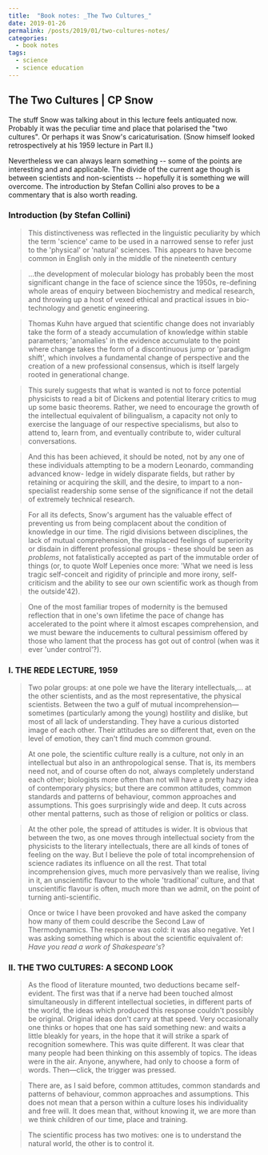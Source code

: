 ```yaml
---
title:  "Book notes: _The Two Cultures_"
date: 2019-01-26
permalink: /posts/2019/01/two-cultures-notes/
categories: 
  - book notes
tags:
  - science
  - science education
---
```

## The Two Cultures \| CP Snow
 
The stuff Snow was talking about in this lecture feels antiquated now. Probably it was the peculiar time and place that polarised the "two cultures". Or perhaps it was Snow's caricaturisation. (Snow himself looked retrospectively at his 1959 lecture in Part II.) 

Nevertheless we can always learn something -- some of the points are interesting and and applicable. The divide of the current age though is between scientists and non-scientists -- hopefully it is something we will overcome.  The introduction by Stefan Collini also proves to be a commentary that is also worth reading. 

### Introduction (by Stefan Collini)
>This distinctiveness was reflected in the linguistic peculiarity by which the term 'science' came to be used in a narrowed sense to refer just to the 'physical' or 'natural' sciences. This appears to have become common in English only in the middle of the nineteenth century 

>...the development of molecular biology has probably been the most significant change in the face of science since the 1950s, re-defining whole areas of enquiry between biochemistry and medical research, and throwing up a host of vexed ethical and practical issues in bio-technology and genetic engineering.

>Thomas Kuhn have argued that scientific change does not invariably take the form of a steady accumulation of knowledge within stable parameters; 'anomalies' in the evidence accumulate to the point where change takes the form of a discontinuous jump or 'paradigm shift', which involves a fundamental change of perspective and the creation of a new professional consensus, which is itself largely rooted in generational change.

>This surely suggests that what is wanted is not to force potential physicists to read a bit of Dickens and potential literary critics to mug up some basic theorems. Rather, we need to encourage the growth of the intellectual equivalent of bilingualism, a capacity not only to exercise the language of our respective specialisms, but also to attend to, learn from, and eventually contribute to, wider cultural conversations. 

>And this has been achieved, it should be noted, not by any one of these individuals attempting to be a modern Leonardo, commanding advanced know- ledge in widely disparate fields, but rather by retaining or acquiring the skill, and the desire, to impart to a non-specialist readership some sense of the significance if not the detail of extremely technical research.

>For all its defects, Snow's argument has the valuable
effect of preventing us from being complacent about the condition of knowledge in our time. The rigid divisions between disciplines, the lack of mutual comprehension, the misplaced feelings of superiority or disdain in different professional groups - these should be seen as _problems_, not fatalistically accepted as part of the immutable order of things (or, to quote Wolf Lepenies once more: 'What we need is less tragic self-conceit and rigidity of principle and more irony, self-criticism and the ability to see our own scientific work as though from the outside'42).

>One of the most familiar tropes of modernity is the bemused reflection that in one's own lifetime the pace of change has accelerated to the point where it almost escapes comprehension, and we must beware the inducements to cultural pessimism offered by those who lament that the process has got out of control (when was it ever 'under control'?).

### I. THE REDE LECTURE, 1959
>Two polar groups: at one pole we have the literary intellectuals,... at the other scientists, and as the most representative, the physical scientists. Between the two a gulf of mutual incomprehension—sometimes (particularly among the young) hostility and dislike, but most of all lack of understanding. They have a curious distorted image of each other. Their attitudes are so different that, even on the level of emotion, they can't find much common ground.

>At one pole, the scientific culture really is a culture,
not only in an intellectual but also in an anthropological sense. That is, its members need not, and of course often do not, always completely understand each other; biologists more often than not will have a pretty hazy idea of contemporary physics; but there are common attitudes, common standards and patterns of behaviour, common approaches and assumptions. This goes surprisingly wide and deep. It cuts across other mental patterns, such as those of religion or politics or class.

>At the other pole, the spread of attitudes is wider.
It is obvious that between the two, as one moves through intellectual society from the physicists to the literary intellectuals, there are all kinds of tones of feeling on the way. But I believe the pole of total incomprehension of science radiates its influence on all the rest. That total incomprehension gives, much more pervasively than we realise, living in it, an unscientific flavour to the whole 'traditional' culture, and that unscientific flavour is often, much more than we admit, on the point of turning anti-scientific. 

>Once or twice I have been provoked and have asked the company how many of them could describe the Second Law of Thermodynamics. The response was cold: it was also negative. Yet I was asking something which is about the scientific equivalent of: _Have you read a work of Shakespeare's_? 

### II. THE TWO CULTURES: A SECOND LOOK
>As the flood of literature mounted, two deductions
became self-evident. The first was that if a nerve had been touched almost simultaneously in different intellectual societies, in different parts of the world, the ideas which produced this response couldn't possibly be original. Original ideas don't carry at that speed. Very occasionally one thinks or hopes that one has said something new: and waits a little bleakly for years, in the hope that it will strike a spark of recognition somewhere. This was quite different. It was clear that many people had been thinking on this assembly of topics. The ideas were in the air. Anyone, anywhere, had only to choose a form of words. Then—click, the trigger was pressed.

>There are, as I said before, common attitudes, common standards and patterns of behaviour, common approaches and assumptions. This does not mean that a person within a culture loses his individuality and free will. It does mean that, without knowing it, we are more than we think children of our time, place and training.

>The scientific process has two motives: one is to understand the natural world, the other is to control it.




